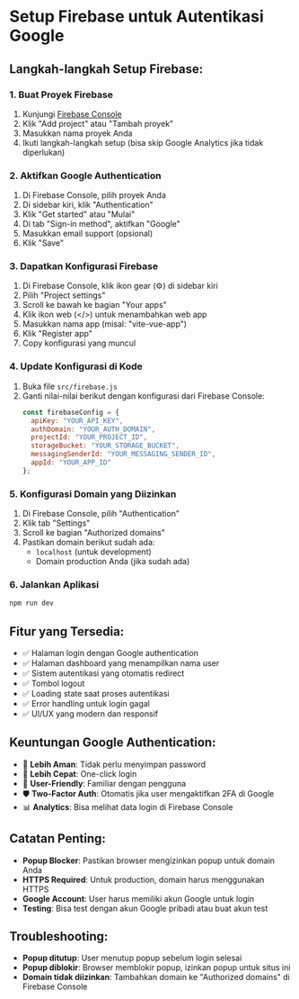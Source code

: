 # Setup Firebase untuk Autentikasi Google

## Langkah-langkah Setup Firebase:

### 1. Buat Proyek Firebase
1. Kunjungi [Firebase Console](https://console.firebase.google.com/)
2. Klik "Add project" atau "Tambah proyek"
3. Masukkan nama proyek Anda
4. Ikuti langkah-langkah setup (bisa skip Google Analytics jika tidak diperlukan)

### 2. Aktifkan Google Authentication
1. Di Firebase Console, pilih proyek Anda
2. Di sidebar kiri, klik "Authentication"
3. Klik "Get started" atau "Mulai"
4. Di tab "Sign-in method", aktifkan "Google"
5. Masukkan email support (opsional)
6. Klik "Save"

### 3. Dapatkan Konfigurasi Firebase
1. Di Firebase Console, klik ikon gear (⚙️) di sidebar kiri
2. Pilih "Project settings"
3. Scroll ke bawah ke bagian "Your apps"
4. Klik ikon web (</>) untuk menambahkan web app
5. Masukkan nama app (misal: "vite-vue-app")
6. Klik "Register app"
7. Copy konfigurasi yang muncul

### 4. Update Konfigurasi di Kode
1. Buka file `src/firebase.js`
2. Ganti nilai-nilai berikut dengan konfigurasi dari Firebase Console:
   ```javascript
   const firebaseConfig = {
     apiKey: "YOUR_API_KEY",
     authDomain: "YOUR_AUTH_DOMAIN",
     projectId: "YOUR_PROJECT_ID",
     storageBucket: "YOUR_STORAGE_BUCKET",
     messagingSenderId: "YOUR_MESSAGING_SENDER_ID",
     appId: "YOUR_APP_ID"
   };
   ```

### 5. Konfigurasi Domain yang Diizinkan
1. Di Firebase Console, pilih "Authentication"
2. Klik tab "Settings"
3. Scroll ke bagian "Authorized domains"
4. Pastikan domain berikut sudah ada:
   - `localhost` (untuk development)
   - Domain production Anda (jika sudah ada)

### 6. Jalankan Aplikasi
```bash
npm run dev
```

## Fitur yang Tersedia:
- ✅ Halaman login dengan Google authentication
- ✅ Halaman dashboard yang menampilkan nama user
- ✅ Sistem autentikasi yang otomatis redirect
- ✅ Tombol logout
- ✅ Loading state saat proses autentikasi
- ✅ Error handling untuk login gagal
- ✅ UI/UX yang modern dan responsif

## Keuntungan Google Authentication:
- 🔐 **Lebih Aman**: Tidak perlu menyimpan password
- 🚀 **Lebih Cepat**: One-click login
- 📱 **User-Friendly**: Familiar dengan pengguna
- 🛡️ **Two-Factor Auth**: Otomatis jika user mengaktifkan 2FA di Google
- 📊 **Analytics**: Bisa melihat data login di Firebase Console

## Catatan Penting:
- **Popup Blocker**: Pastikan browser mengizinkan popup untuk domain Anda
- **HTTPS Required**: Untuk production, domain harus menggunakan HTTPS
- **Google Account**: User harus memiliki akun Google untuk login
- **Testing**: Bisa test dengan akun Google pribadi atau buat akun test

## Troubleshooting:
- **Popup ditutup**: User menutup popup sebelum login selesai
- **Popup diblokir**: Browser memblokir popup, izinkan popup untuk situs ini
- **Domain tidak diizinkan**: Tambahkan domain ke "Authorized domains" di Firebase Console 